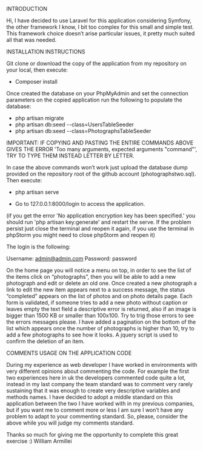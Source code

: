 INTRODUCTION

Hi, I have decided to use Laravel for this application considering Symfony, the other framework I know, I bit too complex for this small and simple test.
This framework choice doesn’t arise particular issues, it pretty much suited all that was needed.

INSTALLATION INSTRUCTIONS

Git clone or download the copy of the application from my repository on your local, then execute:

- Composer install

Once created the database on your PhpMyAdmin and set the connection parameters on the copied application run the following to populate the database:

- php artisan migrate
- php artisan db:seed --class=UsersTableSeeder
- php artisan db:seed --class=PhotographsTableSeeder

IMPORTANT: IF COPYING AND PASTING THE ENTIRE COMMANDS ABOVE GIVES THE ERROR 'Too many arguments, expected arguments "command"', 
TRY TO TYPE THEM INSTEAD LETTER BY LETTER. 

In case the above commands won’t work just upload the database dump provided on the repository root of the github account (photographstwo.sql). 
Then execute:

- php artisan serve

- Go to 127.0.0.1:8000/login to access the application.

(if you get the error 'No application encryption key has been specified.' you should run 'php artisan key:generate' and 
restart the serve. If the problem persist just close the terminal and reopen it again, if you use the terminal in phpStorm
you might need to close phpStorm and reopen it)

The login is the following:

Username: admin@admin.com
Password: password 

On the home page you will notice a menu on top, in order to see the list of the items click on “photographs”, then you will be able to add a new photograph and edit or delete an old one.
Once created a new photograph a link to edit the new item appears next to a success message, the status “completed” appears on the list of photos and on photo details page. 
Each form is validated, if someone tries to add a new photo without caption or leaves empty the text field a descriptive error is returned, also if an image is bigger than 1500 KB or smaller than 100x100. Try to trig those errors to see the errors messages please.
I have added a pagination on the bottom of the list which appears once the number of photographs is higher than 10, try to add a few photographs to see how it looks. 
A jquery script is used to confirm the deletion of an item.

COMMENTS USAGE ON THE APPLICATION CODE

During my experience as web developer I have worked in environments with very different opinions about commenting the code. For example the first two experiences here in uk the developers commented code quite a lot, instead in my last company the team standard was to comment very rarely sustaining that it was enough to create very descriptive variables and methods names. 
I have decided to adopt a middle standard on this application between the two I have worked with in my previous companies, but if you want me to comment more or less I am sure I won’t have any problem to adapt to your commenting standard.
So, please, consider the above while you will judge my comments standard.  

Thanks so much for giving me the opportunity to complete this great exercise :)
William Armillei






